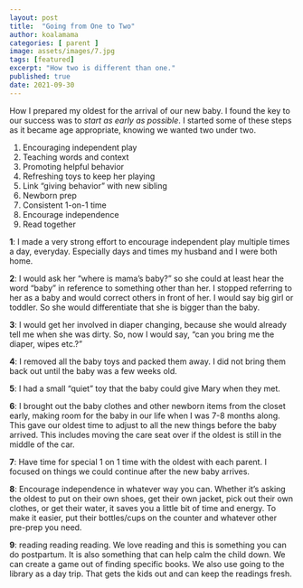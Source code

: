 ```yaml
---
layout: post
title:  "Going from One to Two"
author: koalamama
categories: [ parent ]
image: assets/images/7.jpg
tags: [featured]
excerpt: "How two is different than one."
published: true
date: 2021-09-30
---
```

How I prepared my oldest for the arrival of our new baby. I found the key to our success was to *start as early as possible*. I started some of these steps as it became age appropriate, knowing we wanted two under two. 

1. Encouraging independent play
2. Teaching words and context
3. Promoting helpful behavior
4. Refreshing toys to keep her playing
5. Link “giving behavior” with new sibling
6. Newborn prep
7. Consistent 1-on-1 time
8. Encourage independence
9. Read together


**1**: I made a very strong effort to encourage independent play multiple times a day, everyday. Especially days and times my husband and I were both home. 

**2**: I would ask her “where is mama’s baby?” so she could at least hear the word “baby” in reference to something other than her. 
I stopped referring to her as a baby and would correct others in front of her. I would say big girl or toddler. So she would differentiate that she is bigger than the baby. 

**3**: I would get her involved in diaper changing, because she would already tell me when she was dirty. So, now I would say, “can you bring me the diaper, wipes etc.?”

**4**: I removed all the baby toys and packed them away. I did not bring them back out until the baby was a few weeks old. 

**5**: I had a small “quiet” toy that the baby could give Mary when they met. 

**6**: I brought out the baby clothes and other newborn items from the closet early, making room for the baby in our life when I was 7-8 months along. This gave our oldest time to adjust to all the new things before the baby arrived. This includes moving the care seat over if the oldest is still in the middle of the car. 

**7**: Have time for special 1 on 1 time with the oldest with each parent. I focused on things we  could continue after the new baby arrives.

**8**: Encourage independence in whatever way you can. Whether it’s asking the oldest to put on their own shoes, get their own jacket, pick out their own clothes, or get their water, it saves you a little bit of time and energy. To make it easier, put their bottles/cups on the counter and whatever other pre-prep you need. 

**9**: reading reading reading. We love reading and this is something you can do postpartum. It is also something that can help calm the child down. We can create a game out of finding specific books. We also use going to the library as a day trip. That gets the kids out and can keep the readings fresh.